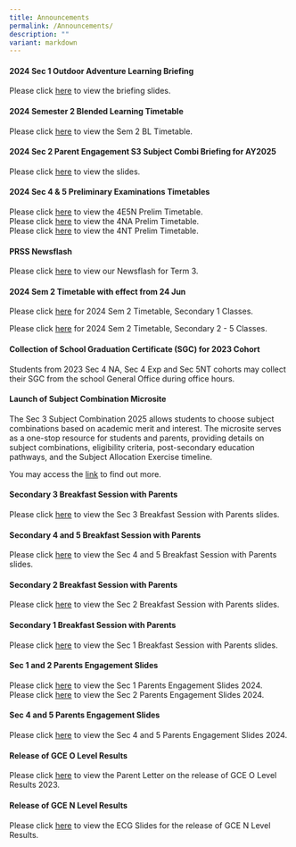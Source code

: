 ```yaml
---
title: Announcements
permalink: /Announcements/
description: ""
variant: markdown
---
```

#### 2024 Sec 1 Outdoor Adventure Learning Briefing

Please click [here](/files/Announcements/2024/2024_Sec_1_OALC__Parent_Engagement__2_Aug.pdf) to view the briefing slides.

#### 2024 Semester 2 Blended Learning Timetable

Please click [here](/files/Announcements/2024_SEM2_BL_TT_V1_Classes.pdf) to view the Sem 2 BL Timetable.

#### 2024 Sec 2 Parent Engagement S3 Subject Combi Briefing for AY2025

Please click [here](/files/Announcements/2024/2024_Sec_2_Parent_Engagement_S3_Subject_Combi_Briefing_for_AY2025_5_Jul.pdf) to view the slides.

#### 2024 Sec 4 &amp; 5 Preliminary Examinations Timetables

Please click [here](/files/Announcements/1a__2024_4E5N_Prelim_Timetable_27Jun.pdf) to view the 4E5N Prelim Timetable.<br>
Please click [here](/files/Announcements/1b__2024_4NA_Prelim_Timetable_27Jun.pdf) to view the 4NA Prelim Timetable.<br>
Please click [here](/files/Announcements/1c__2024_4NT_Prelim_Timetable_27Jun.pdf) to view the 4NT Prelim Timetable.

#### PRSS Newsflash

Please click [here](/files/Newsflash__Term_3_2024_Final.pdf) to view our Newsflash for Term 3.

#### 2024 Sem 2 Timetable with effect from 24 Jun

Please click [here](/files/Announcements/2024/Sem_2_TT_wef_24_Jun_for_S1.pdf) for 2024 Sem 2 Timetable, Secondary 1 Classes.

Please click [here](/files/Announcements/2024/Sem_2_TT_wef_24_Jun_for_S2___S5.pdf) for 2024 Sem 2 Timetable, Secondary 2 - 5 Classes.


#### Collection of School Graduation Certificate (SGC) for 2023 Cohort
Students from 2023 Sec 4 NA, Sec 4 Exp and Sec 5NT cohorts may collect their SGC from the school General Office during office hours.

#### Launch of Subject Combination Microsite

The Sec 3 Subject Combination 2025 allows students to choose subject combinations based on academic merit and interest. The microsite serves as a one-stop resource for students and parents, providing details on subject combinations, eligibility criteria, post-secondary education pathways, and the Subject Allocation Exercise timeline.

You may access the [link](/subject-combination/)&nbsp;to find out more.

#### Secondary 3 Breakfast Session with Parents

Please click [here](/files/Sec_3_Parents_Breakfast_Session_2024.pdf) to view the Sec 3 Breakfast Session with Parents slides.

#### Secondary 4 and 5 Breakfast Session with Parents

Please click [here](/files/Information%20for%20Parents/2024_Sec_4_Breakfast_with_Parents_17_May.pdf) to view the Sec 4 and 5 Breakfast Session with Parents slides.

#### Secondary 2 Breakfast Session with Parents

Please click [here](/files/2024_Sec_2_Breakfast_with_Parents_10_May__Reduced_size_.pdf) to view the Sec 2 Breakfast Session with Parents slides.

#### Secondary 1 Breakfast Session with Parents

Please click [here](/files/Information%20for%20Parents/2024_Sec_1_Breakfast_with_Parents_12_Apr.pdf) to view the Sec 1 Breakfast Session with Parents slides.

#### Sec 1 and 2 Parents Engagement Slides

Please click [here](/files/Information%20for%20Parents/2024_Sec_1_Parent_Engagement_2_Feb_compressed.pdf) to view the Sec 1 Parents Engagement Slides 2024.<br>
Please click [here](/files/Information%20for%20Parents/2024_Sec_2_Parent_Engagement_16_Feb_compressed.pdf) to view the Sec 2 Parents Engagement Slides 2024.

#### Sec 4 and 5 Parents Engagement Slides

Please click [here](/files/Information%20for%20Parents/Sec_4_and_5_Parents_Engagement_2024.pdf) to view the Sec 4 and 5 Parents Engagement Slides 2024.

#### Release of GCE O Level Results
Please click [here](/files/Announcements/Letter_to_parents_on_release_of_GCE_O_Level_Results_2023__Combined_.pdf) to view the Parent Letter on the release of GCE O Level Results 2023.

#### Release of GCE N Level Results

Please click [here](/files/Announcements/2023/Release_of_GCE_N_Level_Results_2023_Admin_ECG_Slides_for_Sch_Website.pdf) to view the ECG Slides for the release of GCE N Level Results.